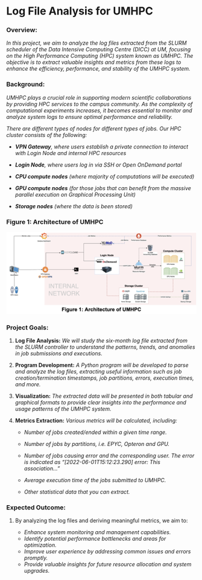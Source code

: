 # **Log File Analysis for UMHPC**

### **Overview:**

*In this project, we aim to analyze the log files extracted from the SLURM scheduler of the Data Intensive Computing Centre (DICC) at UM, focusing on the High Performance Computing (HPC) system known as UMHPC. The objective is to extract valuable insights and metrics from these logs to enhance the efficiency, performance, and stability of the UMHPC system.*

### **Background:**

*UMHPC plays a crucial role in supporting modern scientific collaborations by providing HPC services to the campus community. As the complexity of computational experiments increases, it becomes essential to monitor and analyze system logs to ensure optimal performance and reliability.*

*There are different types of nodes for different types of jobs. Our HPC cluster consists of the following:*

- ***VPN Gateway**, where users establish a private connection to interact with Login Node and internal HPC resources*

- ***Login Node**, where users log in via SSH or Open OnDemand portal*

- ***CPU compute nodes** (where majority of computations will be executed)*

- ***GPU compute nodes** (for those jobs that can benefit from the massive parallel execution on Graphical Processing Unit)*

- ***Storage nodes** (where the data is been stored)*





### **Figure 1: Architecture of UMHPC**

![Architecture of UMHPC](./architecture%20of%20UMHPC.png)

### **Project Goals:**

1.  **Log File Analysis:** *We will study the six-month log file extracted from the SLURM controller to understand the patterns, trends, and anomalies in job submissions and executions.*

2.  **Program Development:** *A Python program will be developed to parse and analyze the log files, extracting useful information such as job creation/termination timestamps, job partitions, errors, execution times, and more.*

3. **Visualization:** *The extracted data will be presented in both tabular and graphical formats to provide clear insights into the performance and usage patterns of the UMHPC system.*

4.  **Metrics Extraction:** *Various metrics will be calculated, including:* 

    -  *Number of jobs created/ended within a given time range.*

    -  *Number of jobs by partitions, i.e. EPYC, Opteron and GPU.*

    -  *Number of jobs causing error and the corresponding user. The error is indicated as “\[2022-06-01T15:12:23.290\] error: This association…”*

    -  *Average execution time of the jobs submitted to UMHPC.*

    -  *Other statistical data that you can extract.*

### **Expected Outcome:**

1.  By analyzing the log files and deriving meaningful metrics, we aim to:

    -  *Enhance system monitoring and management capabilities.*
    -  *Identify potential performance bottlenecks and areas for optimization.*
    -  *Improve user experience by addressing common issues and errors promptly.*
    -  *Provide valuable insights for future resource allocation and system upgrades.*


